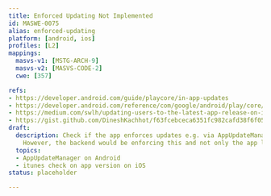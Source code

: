```yaml
---
title: Enforced Updating Not Implemented
id: MASWE-0075
alias: enforced-updating
platform: [android, ios]
profiles: [L2]
mappings:
  masvs-v1: [MSTG-ARCH-9]
  masvs-v2: [MASVS-CODE-2]
  cwe: [357]

refs:
- https://developer.android.com/guide/playcore/in-app-updates
- https://developer.android.com/reference/com/google/android/play/core/appupdate/AppUpdateManager
- https://medium.com/swlh/updating-users-to-the-latest-app-release-on-ios-ed96e4c76705
- https://gist.github.com/DineshKachhot/f63fcebceca6351fc982cafd38f6f05c
draft:
  description: Check if the app enforces updates e.g. via AppUpdateManager on Android.
    However, the backend would be enforcing this and not only the app locally.
  topics:
  - AppUpdateManager on Android
  - itunes check on app version on iOS
status: placeholder

---
```


